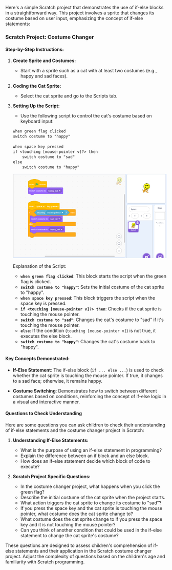 Here's a simple Scratch project that demonstrates the use of if-else blocks in a straightforward way. This project involves a sprite that changes its costume based on user input, emphasizing the concept of if-else statements:

### Scratch Project: Costume Changer

#### Step-by-Step Instructions:

1. **Create Sprite and Costumes:**
   - Start with a sprite such as a cat with at least two costumes (e.g., happy and sad faces).

2. **Coding the Cat Sprite:**
   - Select the cat sprite and go to the Scripts tab.

3. **Setting Up the Script:**
   - Use the following script to control the cat's costume based on keyboard input:

   ```plaintext
   when green flag clicked
   switch costume to "happy"

   when space key pressed
   if <touching [mouse-pointer v]?> then
       switch costume to "sad"
   else
       switch costume to "happy"
   ```

   ![demo](images/1.png)

   Explanation of the Script:
   - **`when green flag clicked`**: This block starts the script when the green flag is clicked.
   - **`switch costume to "happy"`**: Sets the initial costume of the cat sprite to "happy".
   - **`when space key pressed`**: This block triggers the script when the space key is pressed.
   - **`if <touching [mouse-pointer v]?> then`**: Checks if the cat sprite is touching the mouse pointer.
   - **`switch costume to "sad"`**: Changes the cat's costume to "sad" if it's touching the mouse pointer.
   - **`else`**: If the condition (`touching [mouse-pointer v]`) is not true, it executes the else block.
   - **`switch costume to "happy"`**: Changes the cat's costume back to "happy".

#### Key Concepts Demonstrated:

- **If-Else Statement**: The if-else block (`if ... else ...`) is used to check whether the cat sprite is touching the mouse pointer. If true, it changes to a sad face; otherwise, it remains happy.
  
- **Costume Switching**: Demonstrates how to switch between different costumes based on conditions, reinforcing the concept of if-else logic in a visual and interactive manner.

#### Questions to Check Understanding

Here are some questions you can ask children to check their understanding of if-else statements and the costume changer project in Scratch:

1. **Understanding If-Else Statements:**
   - What is the purpose of using an if-else statement in programming?
   - Explain the difference between an if block and an else block.
   - How does an if-else statement decide which block of code to execute?

2. **Scratch Project Specific Questions:**
   - In the costume changer project, what happens when you click the green flag?
   - Describe the initial costume of the cat sprite when the project starts.
   - What action triggers the cat sprite to change its costume to "sad"?
   - If you press the space key and the cat sprite is touching the mouse pointer, what costume does the cat sprite change to?
   - What costume does the cat sprite change to if you press the space key and it is not touching the mouse pointer?
   - Can you think of another condition that could be used in the if-else statement to change the cat sprite's costume?

These questions are designed to assess children's comprehension of if-else statements and their application in the Scratch costume changer project. Adjust the complexity of questions based on the children's age and familiarity with Scratch programming.
